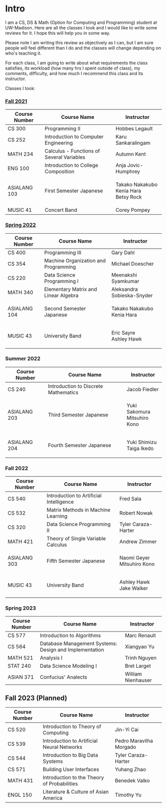 # Intro

I am a CS, DS & Math (Option for Computing and Programming) student at UW-Madison. Here are all the classes I took and I would like to write some reviews for it. I hope this will help you in some way.&#x20;

Please note I am writing this review as objectively as I can, but I am sure people will feel different than I do and the classes will change depending on who's teaching it.&#x20;

For each class, I am going to write about what requirements the class satisfies, its workload (how many hrs I spent outside of class), my comments, difficulty, and how much I recommend this class and its instructor.&#x20;



Classes I took:

### [Fall 2021](fall-2021.md)

| Course Number | Course Name                               | Instructor                                         |
| ------------- | ----------------------------------------- | -------------------------------------------------- |
| CS 300        | Programming II                            | Hobbes Legault                                     |
| CS 252        | Introduction to Computer Engineering      | Karu Sankaralingam                                 |
| MATH 234      | Calculus - Functions of Several Variables | Autumn Kent                                        |
| ENG 100       | Introduction to College Composition       | Anja Jovic-Humphrey                                |
| ASIALANG 103  | First Semester Japanese                   | <p>Takako Nakakubo<br>Kenia Hara<br>Betsy Rock</p> |
| MUSIC 41      | Concert Band                              | Corey Pompey                                       |

### [Spring 2022](spring-2022.md)

| Course Number | Course Name                          | Instructor                           |
| ------------- | ------------------------------------ | ------------------------------------ |
| CS 400        | Programming III                      | Gary Dahl                            |
| CS 354        | Machine Organization and Programming | Michael Doescher                     |
| CS 220        | Data Science Programming I           | Meenakshi Syamkumar                  |
| MATH 340      | Elementary Matrix and Linear Algebra | Aleksandra Sobieska-Snyder           |
| ASIALANG 104  | Second Semester Japanese             | <p>Takako Nakakubo<br>Kenia Hara</p> |
| MUSIC 43      | University Band                      | <p>Eric Sayre<br>Ashley Hawk</p>     |

### Summer 2022

| Course Number | Course Name                          | Instructor                             |
| ------------- | ------------------------------------ | -------------------------------------- |
| CS 240        | Introduction to Discrete Mathematics | Jacob Fiedler                          |
| ASIALANG 203  | Third Semester Japanese              | <p>Yuki Sakomura<br>Mitsuhiro Kono</p> |
| ASIALANG 204  | Fourth Semester Japanese             | <p>Yuki Shimizu<br>Taiga Ikedo</p>     |

### Fall 2022

| Course Number | Course Name                             | Instructor                           |
| ------------- | --------------------------------------- | ------------------------------------ |
| CS 540        | Introduction to Artificial Intelligence | Fred Sala                            |
| CS 532        | Matrix Methods in Machine Learning      | Robert Nowak                         |
| CS 320        | Data Science Programming II             | Tyler Caraza-Harter                  |
| MATH 421      | Theory of Single Variable Calculus      | Andrew Zimmer                        |
| ASIALANG 303  | Fifth Semester Japanese                 | <p>Naomi Geyer<br>Mitsuhiro Kono</p> |
| MUSIC 43      | University Band                         | <p>Ashley Hawk<br>Jake Walker</p>    |

### Spring 2023

| Course Number | Course Name                                            | Instructor         |
| ------------- | ------------------------------------------------------ | ------------------ |
| CS 577        | Introduction to Algorithms                             | Marc Renault       |
| CS 564        | Database Management Systems: Design and Implementation | Xiangyao Yu        |
| MATH 521      | Analysis I                                             | Trinh Nguyen       |
| STAT 240      | Data Science Modeling I                                | Bret Larget        |
| ASIAN 371     | Confucius' Analects                                    | William Nienhauser |

## Fall 2023 (Planned)

| Course Number | Course Name                                 | Instructor              |
| ------------- | ------------------------------------------- | ----------------------- |
| CS 520        | Introduction to Theory of Computing         | Jin-Yi Cai              |
| CS 539        | Introduction to Artificial Neural Networks  | Pedro Maravilha Morgado |
| CS 544        | Introduction to Big Data Systems            | Tyler Caraza-Harter     |
| CS 571        | Building User Interfaces                    | Yuhang Zhao             |
| MATH 431      | Introduction to the Theory of Probabilities | Benedek Valko           |
| ENGL 150      | Literature & Culture of Asian America       | Timothy Yu              |
